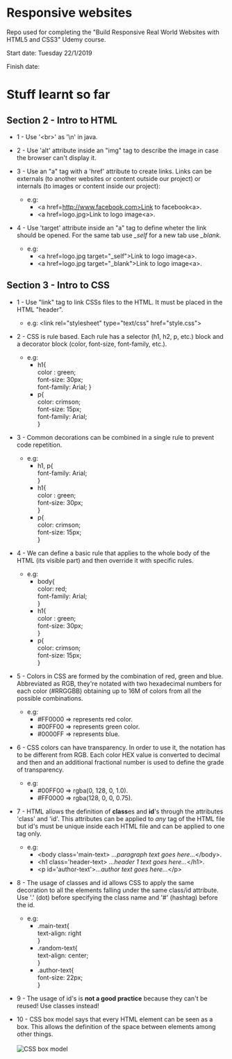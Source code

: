 # Responsive websites
Repo used for completing the "Build Responsive Real World Websites with HTML5 and CSS3" Udemy course.

Start date: Tuesday 22/1/2019

Finish date:

# Stuff learnt so far

## Section 2 - Intro to HTML

* 1 - Use '\<br>' as '\n' in java.

* 2 - Use 'alt' attribute inside an "img" tag to describe the image in case the browser can't display it. 

* 3 - Use an "a" tag with a 'href' attribute to create links. Links can be externals (to another websites or content outside our project) or internals (to images or content inside our project):
  * e.g:
    *  \<a href=http://www.facebook.com>Link to facebook\<a>.
    * \<a href=logo.jpg>Link to logo image\<a>.

* 4 - Use 'target' attribute inside an "a" tag to define wheter the link should be opened. For the same tab use <em>_self</em> for a new tab use <em>_blank</em>.
  * e.g:
    * \<a href=logo.jpg target="_self">Link to logo image\<a>.
    * \<a href=logo.jpg target="_blank">Link to logo image\<a>.


## Section 3 - Intro to CSS

* 1 - Use "link" tag to link CSSs files to the HTML. It must be placed in the HTML "header".<br>
  * e.g: \<link rel="stylesheet" type="text/css" href="style.css">

* 2 - CSS is rule based. Each rule has a selector (h1, h2, p, etc.) block and a decorator block (color, font-size, font-family, etc.).
  * e.g: 
    * h1{ <br> 
        color : green;<br>
        font-size: 30px;<br>
        font-family: Arial;
        }
    * p{<br> 
        color: crimson;<br>
        font-size: 15px;<br>     font-family: Arial;<br>
        }

* 3 - Common decorations can be combined in a single rule to prevent code repetition.
  * e.g: 
    * h1, p{<br>
            font-family: Arial;<br>
            }
    * h1{ <br> 
        color : green;<br>
        font-size: 30px;<br>
        }
    * p{<br> 
        color: crimson;<br>
        font-size: 15px;<br>
        }

* 4 - We can define a basic rule that applies to the whole body of the HTML (its visible part) and then override it with specific rules.
  * e.g: 
    * body{<br> 
        color: red;<br>
        font-family: Arial;<br>
        }
    * h1{ <br> 
        color : green;<br>
        font-size: 30px;<br>
        }
    * p{<br> 
        color: crimson;<br>
        font-size: 15px;<br>
        }

* 5 - Colors in CSS are formed by the combination of red, green and blue. Abbreviated as RGB, they're notated with two hexadecimal numbers for each color (#RRGGBB) obtaining up to 16M of colors from all the possible combinations.
  * e.g: 
    * #FF0000 => represents red color.
    * #00FF00 => represents green color.
    * #0000FF => represents blue.

* 6 - CSS colors can have transparency.  In order to use it, the notation has to be different from RGB. Each color HEX value is converted to decimal and then and an additional fractional number is used to define the grade of transparency.<br>
  * e.g: 
    * #00FF00 => rgba(0, 128, 0, 1.0).
    * #FF0000 => rgba(128, 0, 0, 0.75).

* 7 - HTML allows the definition of <strong>class</strong>es and <strong>id</strong>'s through the attributes 'class' and 'id'. This attributes can be applied to <em> any </em> tag of the HTML file but id's must be unique inside each HTML file and can be applied to one tag only.
  * e.g: 
    * \<body class='main-text> <em>...paragraph text goes here...</em>\</body>.
    * \<h1 class='header-text> <em>...header 1 text goes here...</em>\</h1>.
    * \<p id='author-text'><em>...author text goes here...</em>\</p>

* 8 - The usage of classes and id allows CSS to apply the same decoration to all the elements falling under the same class/id attribute. Use '.' (dot) before specifying the class name and '#' (hashtag) before the id.
  * e.g: 
    * .main-text{<br> 
        text-align: right<br>
        }
    *   .random-text{<br> 
        text-align: center;<br>
        }
    * .author-text{<br> 
        font-size: 22px;<br>
        }

* 9 - The usage of id's is <strong>not a good practice</strong> because they can't be reused! Use classes instead!

* 10 - CSS box model says that every HTML element can be seen as a box. This allows the definition of the space between elements among other things. <br><br> 
![CSS box model](https://drupal.ed.team/sites/default/files/inline-images/box-model.png)


  



